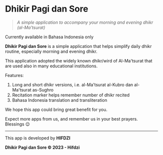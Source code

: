 
# Dhikir Pagi dan Sore

> _A simple application to accompany your morning and evening dhikr (al-Ma’tsurat)_

Currently available in Bahasa Indonesia only

**Dhikir Pagi dan Sore** is a simple application that helps simplify daily dhikr routine, especially morning and evening dhikr.

This application adopted the widely known dhikr/wird of Al-Ma'tsurat that are used also in many educational institutions.

Features:

1. Long and short dhikr versions, i.e. al-Ma'tsurat al-Kubro dan al-Ma'tsurat as-Sughro
2. Recitation marker helps remember number of dhikr recited
3. Bahasa Indonesia translation and transliteration

We hope this app could bring great benefit for you.

Expect more apps from us, and remember us in your best prayers. Blessings 😉

---

This app is developed by **HIFDZI**

**Dhikir Pagi dan Sore © 2023 - Hifdzi**
